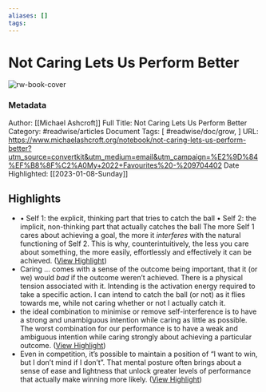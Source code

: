 ```yaml
---
aliases: []
tags:
---
```

# Not Caring Lets Us Perform Better

![rw-book-cover](https://readwise-assets.s3.amazonaws.com/static/images/article3.5c705a01b476.png)
### Metadata
Author: [[Michael Ashcroft]]
Full Title: Not Caring Lets Us Perform Better
Category: #readwise/articles
Document Tags: [ #readwise/doc/grow, ]
URL: https://www.michaelashcroft.org/notebook/not-caring-lets-us-perform-better?utm_source=convertkit&utm_medium=email&utm_campaign=%E2%9D%84%EF%B8%8F%C2%A0My+2022+Favourites%20-%209704402
Date Highlighted: [[2023-01-08-Sunday]]

## Highlights
- • Self 1: the explicit, thinking part that tries to catch the ball
  • Self 2: the implicit, non-thinking part that actually catches the ball
  The more Self 1 cares about achieving a goal, the more it *interferes* with the natural functioning of Self 2. This is why, counterintuitively, the less you care about something, the more easily, effortlessly and effectively it can be achieved. ([View Highlight](https://read.readwise.io/read/01gp914v8xj8xd9h8dg7ptg6xe))
- Caring ... comes with a sense of the outcome being important, that it (or we) would *bad* if the outcome weren’t achieved. There is a physical tension associated with it.
  Intending is the activation energy required to take a specific action. I can intend to catch the ball (or not) as it flies towards me, while not caring whether or not I actually catch it.
- the ideal combination to minimise or remove self-interference is to have a strong and unambiguous intention while caring as little as possible. The worst combination for our performance is to have a weak and ambiguous intention while caring strongly about achieving a particular outcome. ([View Highlight](https://read.readwise.io/read/01gp91dvjsvkg8hetvj862vg02))
- Even in competition, it’s possible to maintain a position of “I want to win, but I don’t mind if I don’t”. That mental posture often brings about a sense of ease and lightness that unlock greater levels of performance that actually make winning more likely. ([View Highlight](https://read.readwise.io/read/01gp91ets7ktzw9mfsry2v8ea2))
